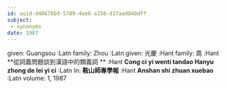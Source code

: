 ```yaml
---
id: uuid-d4067bb9-5789-4ae6-a338-d17aad84bdff
subject: 
 - synonyms
date: 1987
---
```


given: Guangsou :Latn
family: Zhou :Latn
given: 光慶 :Hant
family: 周 :Hant
**從詞義問題談到漢語中的類義詞 ** :Hant
**Cong ci yi wenti tandao Hanyu zhong de lei yi ci** :Latn
In: 
**鞍山師專學報** :Hant
**Anshan shi zhuan xuebao** :Latn
volume: 1, 1987